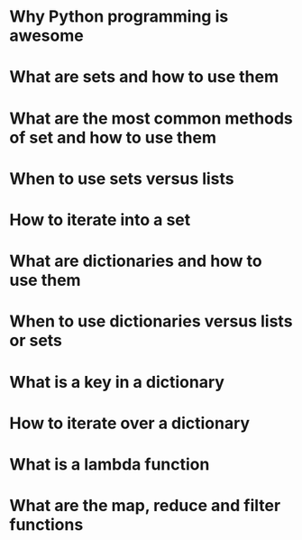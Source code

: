 # Why Python programming is awesome
# What are sets and how to use them
# What are the most common methods of set and how to use them
# When to use sets versus lists
# How to iterate into a set
# What are dictionaries and how to use them
# When to use dictionaries versus lists or sets
# What is a key in a dictionary
# How to iterate over a dictionary
# What is a lambda function
# What are the map, reduce and filter functions
